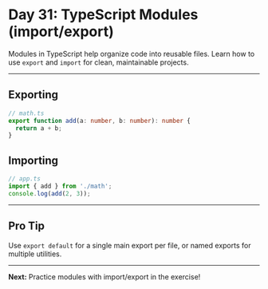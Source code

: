 # Day 31: TypeScript Modules (import/export)

Modules in TypeScript help organize code into reusable files. Learn how to use `export` and `import` for clean, maintainable projects.

---

## Exporting
```ts
// math.ts
export function add(a: number, b: number): number {
  return a + b;
}
```

## Importing
```ts
// app.ts
import { add } from './math';
console.log(add(2, 3));
```

---

## Pro Tip
Use `export default` for a single main export per file, or named exports for multiple utilities.

---

**Next:** Practice modules with import/export in the exercise!
